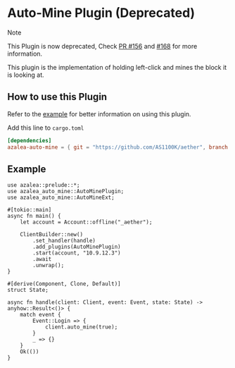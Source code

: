 # Auto-Mine Plugin (Deprecated)

> [!NOTE]
> This Plugin is now deprecated, Check [PR #156](https://github.com/azalea-rs/azalea/pull/156) and [#168](https://github.com/azalea-rs/azalea/pull/168) for more information.

This plugin is the implementation of holding left-click and mines the block it is looking at.

## How to use this Plugin

Refer to the [example](../../examples/stone-miner) for better information on using this plugin.

Add this line to `cargo.toml`
```toml
[dependencies]
azalea-auto-mine = { git = "https://github.com/AS1100K/aether", branch = "deprecated" }
```

## Example

```rust,no_run
use azalea::prelude::*;
use azalea_auto_mine::AutoMinePlugin;
use azalea_auto_mine::AutoMineExt;

#[tokio::main]
async fn main() {
    let account = Account::offline("_aether");
    
    ClientBuilder::new()
        .set_handler(handle)
        .add_plugins(AutoMinePlugin)
        .start(account, "10.9.12.3")
        .await
        .unwrap();
}

#[derive(Component, Clone, Default)]
struct State;

async fn handle(client: Client, event: Event, state: State) -> anyhow::Result<()> {
    match event {
        Event::Login => {
            client.auto_mine(true);
        }
        _ => {}
    }
    Ok(())
}
```